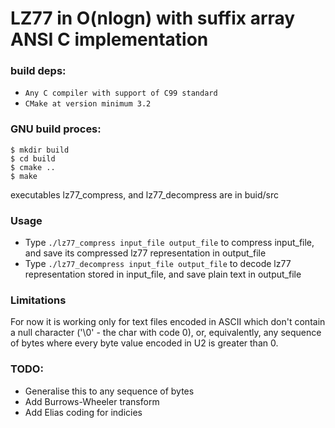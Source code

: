 # LZ77 in O(nlogn) with suffix array ANSI C implementation

### build deps:
 - `Any C compiler with support of C99 standard`
 - `CMake at version minimum 3.2`

### GNU build proces:
```
$ mkdir build
$ cd build
$ cmake ..
$ make
```
executables lz77_compress, and lz77_decompress are in buid/src

### Usage
 - Type `./lz77_compress input_file output_file` to compress input_file, and save its compressed lz77 representation in output_file
 - Type `./lz77_decompress input_file output_file` to decode lz77 representation stored in input_file, and save plain text in output_file

### Limitations

For now it is working only for text files encoded in ASCII which don't contain a null character ('\0' - the char with code 0), or, equivalently, any
sequence of bytes where every byte value encoded in U2 is greater than 0.

### TODO:
 - Generalise this to any sequence of bytes
 - Add Burrows-Wheeler transform
 - Add Elias coding for indicies